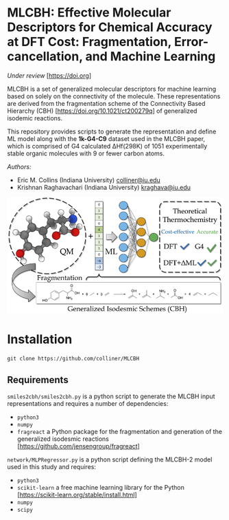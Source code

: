 MLCBH: Effective Molecular Descriptors for Chemical Accuracy at DFT Cost: Fragmentation, Error-cancellation, and Machine Learning
=======
*Under review* [https://doi.org]

MLCBH is a set of generalized molecular descriptors for machine learning based on solely on the connectivity of the molecule. These representations are derived from the fragmentation scheme of the Connectivity Based Hierarchy (CBH) [https://doi.org/10.1021/ct200279q] of generalized isodemic reactions. 

This repository provides scripts to generate the representation and define ML model along with the **1k-G4-C9** dataset used in the MLCBH paper, which is comprised of G4 calculated ∆Hf(298K) of 1051 experimentally stable organic molecules with 9 or fewer carbon atoms.


*Authors:* 
- Eric M. Collins (Indiana University) colliner@iu.edu
- Krishnan Raghavachari (Indiana University) kraghava@iu.edu


![MLCBH](resources/MLCBH_TOC.png)


# Installation

`git clone https://github.com/colliner/MLCBH`

## Requirements

`smiles2cbh/smiles2cbh.py` is a python script to generate the MLCBH input representations and requires a number of dependencies:

- `python3`
- `numpy`
- `fragreact` a Python package for the fragmentation and generation of the generalized isodesmic reactions [https://github.com/jensengroup/fragreact]

`network/MLPRegressor.py` is a python script defining the MLCBH-2 model used in this study and requires:

- `python3`
- `scikit-learn` a free machine learning library for the Python [https://scikit-learn.org/stable/install.html]
- `numpy`
- `scipy`
